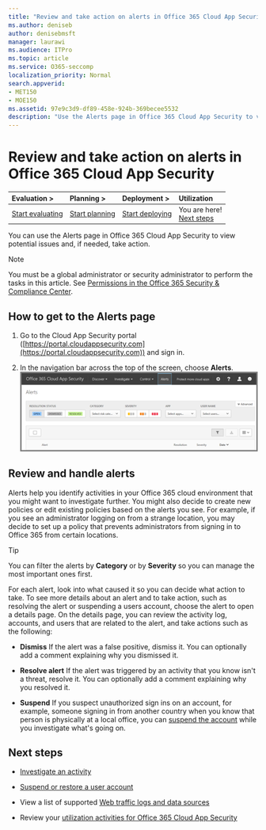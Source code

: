```yaml
---
title: "Review and take action on alerts in Office 365 Cloud App Security"
ms.author: deniseb
author: denisebmsft
manager: laurawi
ms.audience: ITPro
ms.topic: article
ms.service: O365-seccomp
localization_priority: Normal
search.appverid:
- MET150
- MOE150
ms.assetid: 97e9c3d9-df89-458e-924b-369becee5532
description: "Use the Alerts page in Office 365 Cloud App Security to view potential issues and take action. You can dismiss or resolve alerts, and if necessary, suspend a user account."
---
```


# Review and take action on alerts in Office 365 Cloud App Security
  
|****Evaluation** \>**|****Planning** \>**|****Deployment** \>**|****Utilization****|
|:-----|:-----|:-----|:-----|
|[Start evaluating](office-365-cas-overview.md) <br/> |[Start planning](get-ready-for-office-365-cas.md) <br/> |[Start deploying](turn-on-office-365-cas.md) <br/> |You are here!  <br/> [Next steps](#next-steps) <br/> |
   
You can use the Alerts page in Office 365 Cloud App Security to view potential issues and, if needed, take action.
  
> [!NOTE]
> You must be a global administrator or security administrator to perform the tasks in this article. See [Permissions in the Office 365 Security &amp; Compliance Center](permissions-in-the-security-and-compliance-center.md). 
  
## How to get to the Alerts page

1. Go to the Cloud App Security portal ([https://portal.cloudappsecurity.com](https://portal.cloudappsecurity.com)) and sign in.
  
2. In the navigation bar across the top of the screen, choose **Alerts**.<br/>![On the Alerts page, you can see alerts that were triggered and any actions taken.](media/3b53d4c9-4b13-435d-8547-8c0f9ae6b914.png)
  
## Review and handle alerts

Alerts help you identify activities in your Office 365 cloud environment that you might want to investigate further. You might also decide to create new policies or edit existing policies based on the alerts you see. For example, if you see an administrator logging on from a strange location, you may decide to set up a policy that prevents administrators from signing in to Office 365 from certain locations.
  
> [!TIP]
> You can filter the alerts by **Category** or by **Severity** so you can manage the most important ones first. 
  
For each alert, look into what caused it so you can decide what action to take. To see more details about an alert and to take action, such as resolving the alert or suspending a users account, choose the alert to open a details page. On the details page, you can review the activity log, accounts, and users that are related to the alert, and take actions such as the following:
  
- **Dismiss** If the alert was a false positive, dismiss it. You can optionally add a comment explaining why you dismissed it. 
    
- **Resolve alert** If the alert was triggered by an activity that you know isn't a threat, resolve it. You can optionally add a comment explaining why you resolved it. 
    
- **Suspend** If you suspect unauthorized sign ins on an account, for example, someone signing in from another country when you know that person is physically at a local office, you can [suspend the account](suspend-or-restore-an-account-in-ocas.md) while you investigate what's going on. 
    
## Next steps

- [Investigate an activity](investigate-an-activity-in-office-365-cas.md)
    
- [Suspend or restore a user account](suspend-or-restore-an-account-in-ocas.md)
    
- View a list of supported [Web traffic logs and data sources](web-traffic-logs-and-data-sources-for-ocas.md)
    
- Review your [utilization activities for Office 365 Cloud App Security](utilization-activities-for-ocas.md)
    

